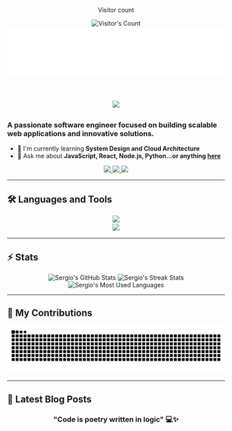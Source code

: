 <div align="center">
  <p>Visitor count</p>
  <img src="https://profile-counter.glitch.me/devsergiocardona/count.svg" alt="Visitor's Count" />
</div>

<img src="https://github.com/devsergiocardona/devsergiocardona/blob/main/banner.png" alt="Banner showing developer workspace">

<h1 align="center">
  <img src="https://readme-typing-svg.herokuapp.com/?font=Inter&size=48&center=true&vCenter=true&width=500&height=70&color=4493F8&duration=4000&lines=Hi+There!+👋;+I'm+Sergio+Cardona!;" />
</h1>

### A passionate software engineer focused on building scalable web applications and innovative solutions.

- 🌱 I'm currently learning **System Design and Cloud Architecture**
- 💬 Ask me about **JavaScript, React, Node.js, Python...or anything [here](https://github.com/devsergiocardona/devsergiocardona/issues)**

<div align="center">
  <a href="mailto:your-email@example.com">
    <img src="https://img.shields.io/badge/Gmail-333333?style=for-the-badge&logo=gmail&logoColor=red" />
  </a>
  <a href="https://linkedin.com/in/your-linkedin" target="_blank">
    <img src="https://img.shields.io/badge/LinkedIn-0077B5?style=for-the-badge&logo=linkedin&logoColor=white" target="_blank" />
  </a>
  <a href="https://twitter.com/your-twitter" target="_blank">
    <img src="https://img.shields.io/badge/Twitter-1DA1F2?style=for-the-badge&logo=twitter&logoColor=white" target="_blank" />
  </a>
</div>

<hr>

## 🛠️ Languages and Tools

<p align="center">
  <img src="https://skillicons.dev/icons?i=js,ts,react,nodejs,python,java,html,css" />
  <br>
  <img src="https://skillicons.dev/icons?i=git,docker,aws,mongodb,postgres,figma,vscode" />
</p>

<hr>

## ⚡️ Stats

<div align="center">
  <img width="390" src="https://github-readme-stats.vercel.app/api?username=devsergiocardona&theme=transparent&count_private=true&show_icons=true&rank_icon=github&locale=en" alt="Sergio's GitHub Stats" />
  <img width="390" src="https://github-readme-streak-stats.herokuapp.com/?user=devsergiocardona&theme=transparent&count_private=true&border_radius=10&locale=en" alt="Sergio's Streak Stats" />
  <br>
  <img width="325" src="https://github-readme-stats.vercel.app/api/top-langs?username=devsergiocardona&theme=transparent&layout=donut&hide=css&langs_count=8&border_radius=10&show_icons=true&locale=en" alt="Sergio's Most Used Languages" />
</div>

<hr>

## 🐍 My Contributions

<div align="center">
  <picture>
    <source media="(prefers-color-scheme: dark)" srcset="https://raw.githubusercontent.com/devsergiocardona/devsergiocardona/output/github-contribution-grid-snake-dark.svg" />
    <source media="(prefers-color-scheme: light)" srcset="https://raw.githubusercontent.com/devsergiocardona/devsergiocardona/output/github-contribution-grid-snake.svg" />
    <img alt="github-snake" src="https://raw.githubusercontent.com/devsergiocardona/devsergiocardona/output/github-contribution-grid-snake.svg" />
  </picture>
</div>

<hr>

## 📕 Latest Blog Posts

<!-- BLOG-POST-LIST:START -->
<!-- BLOG-POST-LIST:END -->

<div align="center">
  
### "Code is poetry written in logic" 💻✨

</div>
